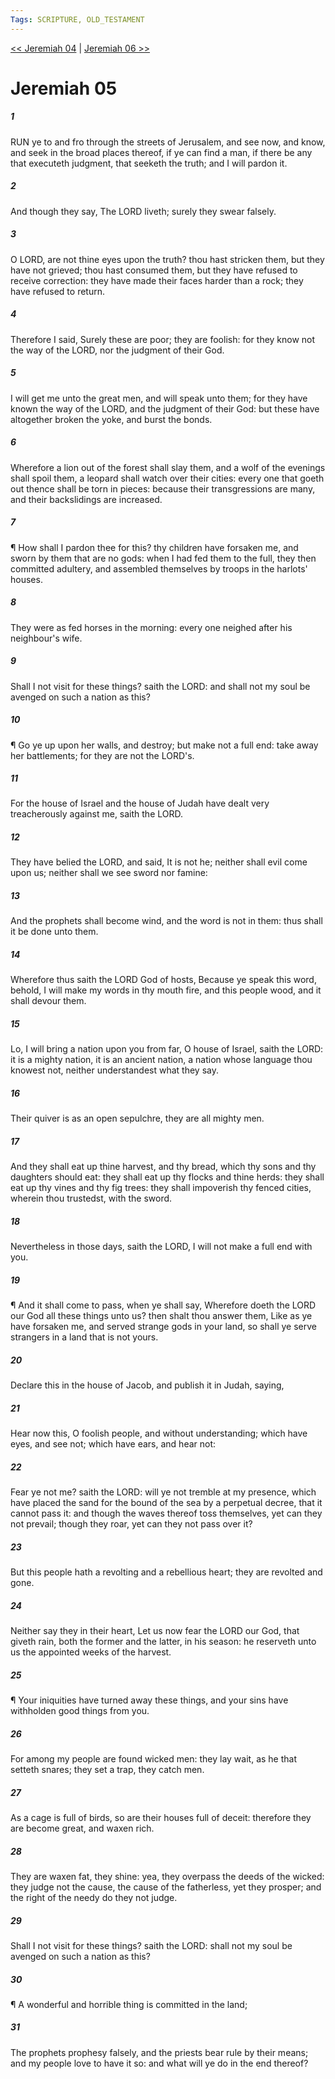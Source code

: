 ```yaml
---
Tags: SCRIPTURE, OLD_TESTAMENT
---
```


[<< Jeremiah 04](OLD_TESTAMENT/24_Jeremiah/Jeremiah_04.md) | [Jeremiah 06 >>](OLD_TESTAMENT/24_Jeremiah/Jeremiah_06.md)

# Jeremiah 05

##### 1

RUN ye to and fro through the streets of Jerusalem, and see now, and know, and seek in the broad places thereof, if ye can find a man, if there be any that executeth judgment, that seeketh the truth; and I will pardon it.

##### 2

And though they say, The LORD liveth; surely they swear falsely.

##### 3

O LORD, are not thine eyes upon the truth? thou hast stricken them, but they have not grieved; thou hast consumed them, but they have refused to receive correction: they have made their faces harder than a rock; they have refused to return.

##### 4

Therefore I said, Surely these are poor; they are foolish: for they know not the way of the LORD, nor the judgment of their God.

##### 5

I will get me unto the great men, and will speak unto them; for they have known the way of the LORD, and the judgment of their God: but these have altogether broken the yoke, and burst the bonds.

##### 6

Wherefore a lion out of the forest shall slay them, and a wolf of the evenings shall spoil them, a leopard shall watch over their cities: every one that goeth out thence shall be torn in pieces: because their transgressions are many, and their backslidings are increased.

##### 7

¶ How shall I pardon thee for this? thy children have forsaken me, and sworn by them that are no gods: when I had fed them to the full, they then committed adultery, and assembled themselves by troops in the harlots' houses.

##### 8

They were as fed horses in the morning: every one neighed after his neighbour's wife.

##### 9

Shall I not visit for these things? saith the LORD: and shall not my soul be avenged on such a nation as this?

##### 10

¶ Go ye up upon her walls, and destroy; but make not a full end: take away her battlements; for they are not the LORD's.

##### 11

For the house of Israel and the house of Judah have dealt very treacherously against me, saith the LORD.

##### 12

They have belied the LORD, and said, It is not he; neither shall evil come upon us; neither shall we see sword nor famine:

##### 13

And the prophets shall become wind, and the word is not in them: thus shall it be done unto them.

##### 14

Wherefore thus saith the LORD God of hosts, Because ye speak this word, behold, I will make my words in thy mouth fire, and this people wood, and it shall devour them.

##### 15

Lo, I will bring a nation upon you from far, O house of Israel, saith the LORD: it is a mighty nation, it is an ancient nation, a nation whose language thou knowest not, neither understandest what they say.

##### 16

Their quiver is as an open sepulchre, they are all mighty men.

##### 17

And they shall eat up thine harvest, and thy bread, which thy sons and thy daughters should eat: they shall eat up thy flocks and thine herds: they shall eat up thy vines and thy fig trees: they shall impoverish thy fenced cities, wherein thou trustedst, with the sword.

##### 18

Nevertheless in those days, saith the LORD, I will not make a full end with you.

##### 19

¶ And it shall come to pass, when ye shall say, Wherefore doeth the LORD our God all these things unto us? then shalt thou answer them, Like as ye have forsaken me, and served strange gods in your land, so shall ye serve strangers in a land that is not yours.

##### 20

Declare this in the house of Jacob, and publish it in Judah, saying,

##### 21

Hear now this, O foolish people, and without understanding; which have eyes, and see not; which have ears, and hear not:

##### 22

Fear ye not me? saith the LORD: will ye not tremble at my presence, which have placed the sand for the bound of the sea by a perpetual decree, that it cannot pass it: and though the waves thereof toss themselves, yet can they not prevail; though they roar, yet can they not pass over it?

##### 23

But this people hath a revolting and a rebellious heart; they are revolted and gone.

##### 24

Neither say they in their heart, Let us now fear the LORD our God, that giveth rain, both the former and the latter, in his season: he reserveth unto us the appointed weeks of the harvest.

##### 25

¶ Your iniquities have turned away these things, and your sins have withholden good things from you.

##### 26

For among my people are found wicked men: they lay wait, as he that setteth snares; they set a trap, they catch men.

##### 27

As a cage is full of birds, so are their houses full of deceit: therefore they are become great, and waxen rich.

##### 28

They are waxen fat, they shine: yea, they overpass the deeds of the wicked: they judge not the cause, the cause of the fatherless, yet they prosper; and the right of the needy do they not judge.

##### 29

Shall I not visit for these things? saith the LORD: shall not my soul be avenged on such a nation as this?

##### 30

¶ A wonderful and horrible thing is committed in the land;

##### 31

The prophets prophesy falsely, and the priests bear rule by their means; and my people love to have it so: and what will ye do in the end thereof?

